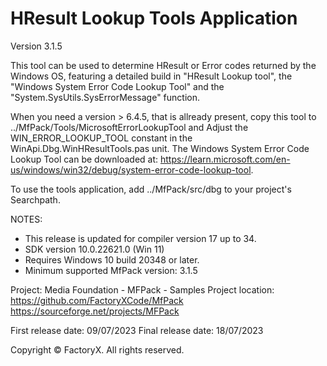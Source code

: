 # HResult Lookup Tools Application
Version 3.1.5 

This tool can be used to determine HResult or Error codes returned by the Windows OS,
featuring a detailed build in "HResult Lookup tool", the "Windows System Error Code Lookup Tool" and
the "System.SysUtils.SysErrorMessage" function. 

When you need a version > 6.4.5, that is allready present, copy this tool 
to ../MfPack/Tools/MicrosoftErrorLookupTool and Adjust the WIN_ERROR_LOOKUP_TOOL constant in
the WinApi.Dbg.WinHResultTools.pas unit.
The Windows System Error Code Lookup Tool can be downloaded at:
  https://learn.microsoft.com/en-us/windows/win32/debug/system-error-code-lookup-tool.

To use the tools application, add ../MfPack/src/dbg to your project's Searchpath.

NOTES: 
 - This release is updated for compiler version 17 up to 34.
 - SDK version 10.0.22621.0 (Win 11)
 - Requires Windows 10 build 20348 or later.
 - Minimum supported MfPack version: 3.1.5

Project: Media Foundation - MFPack - Samples
Project location: https://github.com/FactoryXCode/MfPack
                  https://sourceforge.net/projects/MFPack

First release date: 09/07/2023
Final release date: 18/07/2023

Copyright © FactoryX. All rights reserved. 